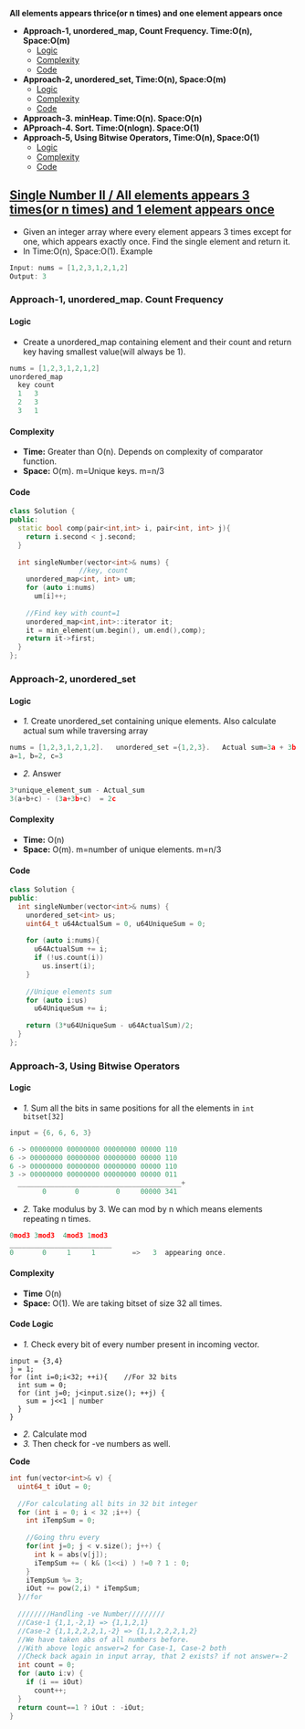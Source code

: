 **All elements appears thrice(or n times) and one element appears once**
- **Approach-1, unordered_map, Count Frequency. Time:O(n), Space:O(m)**
  - [Logic](#l1)
  - [Complexity](#co1)
  - [Code](#c1)
- **Approach-2, unordered_set, Time:O(n), Space:O(m)**
  - [Logic](#l2)
  - [Complexity](#co2)
  - [Code](#c2)
- **Approach-3. minHeap. Time:O(n). Space:O(n)**
- **APproach-4. Sort. Time:O(nlogn). Space:O(1)**
- **Approach-5, Using Bitwise Operators, Time:O(n), Space:O(1)**
  - [Logic](#l3)
  - [Complexity](#co3)
  - [Code](#c3)

## [Single Number II / All elements appears 3 times(or n times) and 1 element appears once](https://leetcode.com/problems/single-number-ii/)
- Given an integer array where every element appears 3 times except for one, which appears exactly once. Find the single element and return it.
- In Time:O(n), Space:O(1). Example
```c
Input: nums = [1,2,3,1,2,1,2]
Output: 3
```

### Approach-1, unordered_map. Count Frequency
<a name=l1></a>
#### Logic
- Create a unordered_map containing element and their count and return key having smallest value(will always be 1).
```c
nums = [1,2,3,1,2,1,2]
unordered_map
  key count
  1   3
  2   3
  3   1
```
<a name=co1></a>
#### Complexity
- **Time:** Greater than O(n). Depends on complexity of comparator function.
- **Space:** O(m). m=Unique keys. m=n/3
<a name=c1></a>
#### Code
```cpp
class Solution {
public:
  static bool comp(pair<int,int> i, pair<int, int> j){
    return i.second < j.second;
  }
    
  int singleNumber(vector<int>& nums) {
                 //key, count
    unordered_map<int, int> um;
    for (auto i:nums)
      um[i]++;
        
    //Find key with count=1
    unordered_map<int,int>::iterator it;
    it = min_element(um.begin(), um.end(),comp);
    return it->first;
  }
};
```

### Approach-2, unordered_set
<a name=l2></a>
#### Logic
- _1._ Create unordered_set containing unique elements. Also calculate actual sum while traversing array
```c
nums = [1,2,3,1,2,1,2].   unordered_set ={1,2,3}.   Actual sum=3a + 3b + c
a=1, b=2, c=3
```
- _2._ Answer
```c
3*unique_element_sum - Actual_sum
3(a+b+c) - (3a+3b+c)  = 2c
```
<a name=co2></a>
#### Complexity
- **Time:** O(n)
- **Space:** O(m). m=number of unique elements. m=n/3
<a name=c2></a>
#### Code
```cpp
class Solution {
public:    
  int singleNumber(vector<int>& nums) {
    unordered_set<int> us;
    uint64_t u64ActualSum = 0, u64UniqueSum = 0;
        
    for (auto i:nums){
      u64ActualSum += i;
      if (!us.count(i))
        us.insert(i);
    }
        
    //Unique elements sum
    for (auto i:us)
      u64UniqueSum += i;
        
    return (3*u64UniqueSum - u64ActualSum)/2;
  }
};
```

### Approach-3, Using Bitwise Operators
<a name=l3></a>
#### Logic
- _1._ Sum all the bits in same positions for all the elements in `int bitset[32]`
```c
input = {6, 6, 6, 3}   

6 -> 00000000 00000000 00000000 00000 110
6 -> 00000000 00000000 00000000 00000 110
6 -> 00000000 00000000 00000000 00000 110
3 -> 00000000 00000000 00000000 00000 011
  ________________________________________+
        0       0         0     00000 341
```
- _2._ Take modulus by 3. We can mod by n which means elements repeating n times.
```c
0mod3 3mod3  4mod3 1mod3
_________________________
0       0     1     1         =>   3  appearing once.
```
<a name=co3></a>
#### Complexity
- **Time** O(n)
- **Space:** O(1). We are taking bitset of size 32 all times.
<a name=c3></a>
#### Code Logic
- _1._ Check every bit of every number present in incoming vector.
```
input = {3,4}
j = 1;
for (int i=0;i<32; ++i){    //For 32 bits
  int sum = 0;
  for (int j=0; j<input.size(); ++j) {
    sum = j<<1 | number
  }
}
```
- _2._ Calculate mod
- _3._ Then check for -ve numbers as well.

**Code**
```cpp
int fun(vector<int>& v) {
  uint64_t iOut = 0;
  
  //For calculating all bits in 32 bit integer
  for (int i = 0; i < 32 ;i++) {
    int iTempSum = 0;
    
    //Going thru every 
    for(int j=0; j < v.size(); j++) {
      int k = abs(v[j]);
      iTempSum += ( k& (1<<i) ) !=0 ? 1 : 0;  
    } 
    iTempSum %= 3; 
    iOut += pow(2,i) * iTempSum;
  }//for
  
  ////////Handling -ve Number/////////
  //Case-1 {1,1,-2,1} => {1,1,2,1}
  //Case-2 {1,1,2,2,2,1,-2} => {1,1,2,2,2,1,2}
  //We have taken abs of all numbers before. 
  //With above logic answer=2 for Case-1, Case-2 both
  //Check back again in input array, that 2 exists? if not answer=-2
  int count = 0;
  for (auto i:v) {
    if (i == iOut)
      count++;
  }
  return count==1 ? iOut : -iOut;
}  
```
